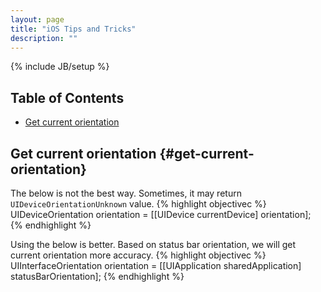 ```yaml
---
layout: page
title: "iOS Tips and Tricks"
description: ""
---
```

{% include JB/setup %}

## Table of Contents
- [Get current orientation](#get-current-orientation)



## Get current orientation {#get-current-orientation}

The below is not the best way. Sometimes, it may return ```UIDeviceOrientationUnknown``` value.
{% highlight objectivec %}
UIDeviceOrientation orientation = [[UIDevice currentDevice] orientation];
{% endhighlight %}

Using the below is better. Based on status bar orientation, we will get current orientation more accuracy.
{% highlight objectivec %}
UIInterfaceOrientation orientation = [[UIApplication sharedApplication] statusBarOrientation];
{% endhighlight %}


